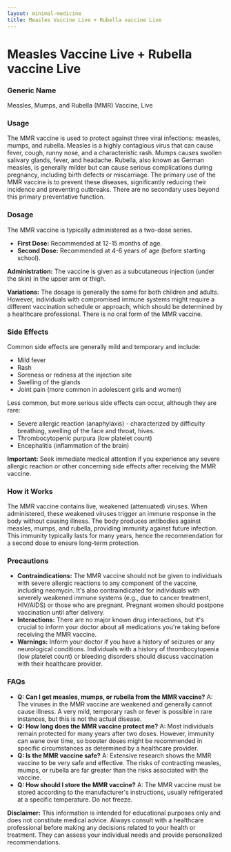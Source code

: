 ```yaml
---
layout: minimal-medicine
title: Measles Vaccine Live + Rubella vaccine Live
---
```


# Measles Vaccine Live + Rubella vaccine Live
### Generic Name
Measles, Mumps, and Rubella (MMR) Vaccine, Live

### Usage
The MMR vaccine is used to protect against three viral infections: measles, mumps, and rubella.  Measles is a highly contagious virus that can cause fever, cough, runny nose, and a characteristic rash.  Mumps causes swollen salivary glands, fever, and headache. Rubella, also known as German measles, is generally milder but can cause serious complications during pregnancy, including birth defects or miscarriage.  The primary use of the MMR vaccine is to prevent these diseases, significantly reducing their incidence and preventing outbreaks. There are no secondary uses beyond this primary preventative function.


### Dosage
The MMR vaccine is typically administered as a two-dose series.  

* **First Dose:** Recommended at 12-15 months of age.
* **Second Dose:**  Recommended at 4-6 years of age (before starting school).

**Administration:** The vaccine is given as a subcutaneous injection (under the skin) in the upper arm or thigh.  

**Variations:** The dosage is generally the same for both children and adults.  However, individuals with compromised immune systems might require a different vaccination schedule or approach, which should be determined by a healthcare professional.  There is no oral form of the MMR vaccine.


### Side Effects
Common side effects are generally mild and temporary and include:

* Mild fever
* Rash
* Soreness or redness at the injection site
* Swelling of the glands
* Joint pain (more common in adolescent girls and women)

Less common, but more serious side effects can occur, although they are rare:

* Severe allergic reaction (anaphylaxis) - characterized by difficulty breathing, swelling of the face and throat, hives.
* Thrombocytopenic purpura (low platelet count)
* Encephalitis (inflammation of the brain)

**Important:** Seek immediate medical attention if you experience any severe allergic reaction or other concerning side effects after receiving the MMR vaccine.


### How it Works
The MMR vaccine contains live, weakened (attenuated) viruses.  When administered, these weakened viruses trigger an immune response in the body without causing illness. The body produces antibodies against measles, mumps, and rubella, providing immunity against future infection.  This immunity typically lasts for many years, hence the recommendation for a second dose to ensure long-term protection.


### Precautions
* **Contraindications:** The MMR vaccine should not be given to individuals with severe allergic reactions to any component of the vaccine, including neomycin.  It's also contraindicated for individuals with severely weakened immune systems (e.g., due to cancer treatment, HIV/AIDS) or those who are pregnant.  Pregnant women should postpone vaccination until after delivery.
* **Interactions:**  There are no major known drug interactions, but it's crucial to inform your doctor about all medications you're taking before receiving the MMR vaccine.
* **Warnings:** Inform your doctor if you have a history of seizures or any neurological conditions.  Individuals with a history of thrombocytopenia (low platelet count) or bleeding disorders should discuss vaccination with their healthcare provider.


### FAQs
* **Q: Can I get measles, mumps, or rubella from the MMR vaccine?** A:  The viruses in the MMR vaccine are weakened and generally cannot cause illness.  A very mild, temporary rash or fever is possible in rare instances, but this is not the actual disease.
* **Q:  How long does the MMR vaccine protect me?** A:  Most individuals remain protected for many years after two doses.  However, immunity can wane over time, so booster doses might be recommended in specific circumstances as determined by a healthcare provider.
* **Q: Is the MMR vaccine safe?** A:  Extensive research shows the MMR vaccine to be very safe and effective. The risks of contracting measles, mumps, or rubella are far greater than the risks associated with the vaccine.
* **Q: How should I store the MMR vaccine?** A: The MMR vaccine must be stored according to the manufacturer's instructions, usually refrigerated at a specific temperature.  Do not freeze.


**Disclaimer:** This information is intended for educational purposes only and does not constitute medical advice.  Always consult with a healthcare professional before making any decisions related to your health or treatment.  They can assess your individual needs and provide personalized recommendations.
